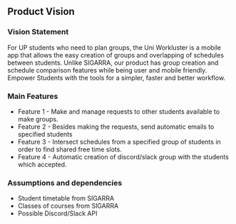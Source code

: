 ## Product Vision

### Vision Statement

For UP students who need to plan groups, the Uni Workluster is a mobile app that allows the easy creation of groups and overlapping of schedules between students. Unlike SIGARRA, our product has group creation and schedule comparison features while being user and mobile friendly.
Empower Students with the tools for a simpler, faster and better workflow.

### Main Features
- Feature 1 - Make and manage requests to other students available to make groups.
- Feature 2 - Besides making the requests, send automatic emails to specified students
- Feature 3 - Intersect schedules from a specified group of students in order to find shared free time slots.
- Feature 4 - Automatic creation of discord/slack group with the students which accepted.

### Assumptions and dependencies
- Student timetable from SIGARRA
- Classes of courses from SIGARRA
- Possible Discord/Slack API
